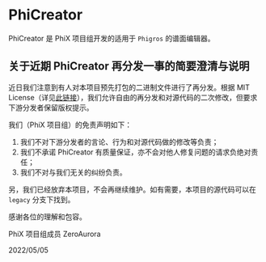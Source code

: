# PhiCreator

PhiCreator 是 PhiX 项目组开发的适用于 `Phigros` 的谱面编辑器。

## 关于近期 PhiCreator 再分发一事的简要澄清与说明

近日我们注意到有人对本项目预先打包的二进制文件进行了再分发。根据 MIT License（详见[此链接](./LICENSE)），我们允许自由的再分发和对源代码的二次修改，但要求下游分发者保留版权提示。

我们（PhiX 项目组）的免责声明如下：

1. 我们不对下游分发者的言论、行为和对源代码做的修改等负责；
2. 我们不承诺 PhiCreator 有质量保证，亦不会对他人修复问题的请求负绝对责任；
3. 我们不对与我们无关的纠纷负责。

另，我们已经放弃本项目，不会再继续维护。如有需要，本项目的源代码可以在 `legacy` 分支下找到。

感谢各位的理解和包容。

PhiX 项目组成员 ZeroAurora

2022/05/05
